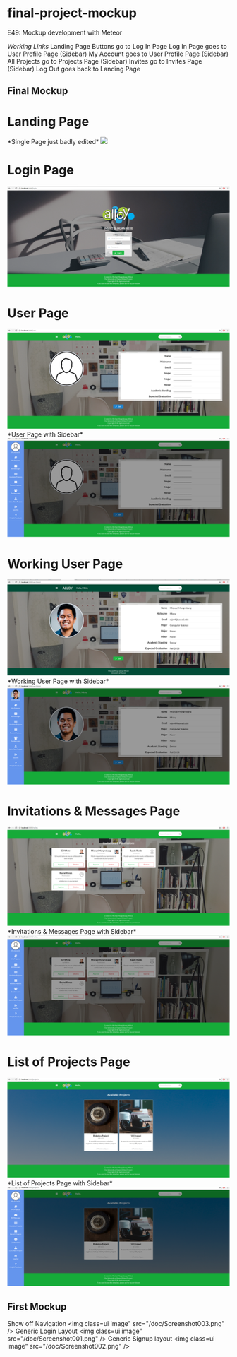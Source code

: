 # final-project-mockup
E49: Mockup development with Meteor

*Working Links*
Landing Page Buttons go to Log In Page
Log In Page goes to User Profile Page
(Sidebar) My Account goes to User Profile Page
(Sidebar) All Projects go to Projects Page
(Sidebar) Invites go to Invites Page
(Sidebar) Log Out goes back to Landing Page

## Final Mockup

<h1>Landing Page</h1> *Single Page just badly edited*
<img class=ui image" src="/doc/Screenshot-landing.png" />
<h1>Login Page</h1>
<img class=ui image" src="/doc/Screenshot-login.png" />
<h1>User Page</h1>
<img class=ui image" src="/doc/Screenshot-user.png" />
*User Page with Sidebar*
<img class=ui image" src="/doc/Screenshot-user-sidebar.png">
<h1>Working User Page</h1>
<img class=ui image" src="/doc/Screenshot-user-example.png" />
*Working User Page with Sidebar*
<img class=ui image" src="/doc/Screenshot-user-sidebar-example.png">
<h1>Invitations & Messages Page</h1>
<img class=ui image" src="/doc/Screenshot-invites.png" />
*Invitations & Messages Page with Sidebar*
<img class=ui image" src="/doc/Screenshot-invites-sidebar.png">
<h1>List of Projects Page</h1>
<img class=ui image" src="/doc/Screenshot-projects.png" />
*List of Projects Page with Sidebar*
<img class=ui image" src="/doc/Screenshot-projects-sidebar.png">

## First Mockup
Show off Navigation 
<img class=ui image" src="/doc/Screenshot003.png" />
Generic Login Layout
<img class=ui image" src="/doc/Screenshot001.png" />
Generic Signup layout
<img class=ui image" src="/doc/Screenshot002.png" />

